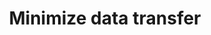 ---
layout: best-practice
title: "Minimize data transfer"
order: 550
icon: /assets/climate-icons/Icon-Transfert.svg
number: "30"

description: "Reduce data transfer and storage to lower emissions, improve performance, and cut cloud costs with smart formats, caching, and cleanup."

section: Design Frugally
chapter-tag: design-frugally

previous-page: optimize-multimedia-files
next-page: case-study-leboncoin-traffic-reduction


matter: |
  You have probably heard the mantra Data is The New Oil. Collecting or keeping more data than necessary is bad for the environment as it is energy-intensive and results in carbon emissions during the data transmission and storage in data centers. A piece of data travels on average 15,000 km (or 9320 miles). Estimates vary, but some suggest that as much as 80-90% of the data generated by businesses is considered dark data (single-use digital data). Those can make your business operations and products bigger, slower and more costly.

do: |
  - Use a "minimum by default" approach when specifications are absent
  
  - Avoid polling API routinely and consider using REST hooks
  
  - Use lightweight data formats like JSON and use data compression techniques to reduce file sizes
  
  - Choose data centers that are located near your users. The shorter the distance data has to travel, the less energy is consumed.
  
  - Use Content delivery networks (CDN’s) to serve assets such as image files from a network of data centres around the world.
  
  - [Implement caching, batching**, and** offline features](implement-caching-batching-and-offline-features)
  
  - Reduce the package size of your mobile apps updates
  
  - Minimize redundant data and how often you update data. Aim for more user-triggered data refresh.
  
  - Avoid an excessive DOM size and multiple-page redirects
  
  - Maximize data processing and computing operations in the back end and minimize front-end processing
  
  - Connect to a database only when necessary
  
  - Store static data locally
  
  - [Delete **old user accounts and old data**](delete-old-user-accounts-and-old-data)

success: |
  - 🧑💰Efficient utilization of data centers and servers for greener operations
  
  - 🧑Streamlined product performance, exemplified by faster load times
  
  - 🧑💰Enhanced user experience leading to improved conversion rates and overall satisfaction
  
  - 💰Optimization leading to reduced cloud expenditure
  
  - **💰Rigorous data security measures ensuring compliance and protecting user trust**

consider: |
  We recommend you monitor server resource utilization, such as CPU and memory usage, to ensure you effectively conserve resources. If your product relies on third-party hosting services, assess the hosting provider's sustainability metrics, such as their energy sources and carbon neutrality commitments. See more in [Choose a sustainable hosting provider](choose-a-sustainable-hosting-provider).
---